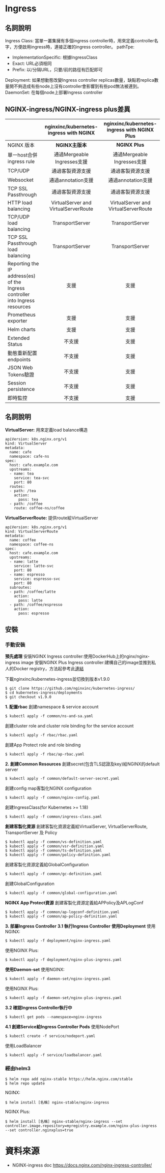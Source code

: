 # Ingress
## 名詞說明
Ingress Class: 當單一叢集擁有多個ingress controller時，用來定義controller名字，方便啟用ingress時，連接正確的ingress controller。
pathTpe: 
* ImplementationSpecific: 根據IngressClass
* Exact: URL必須相同
* Prefix: 以/分隔URL，只要/前的路徑有匹配即可

Deployment: 如果想動態改變Ingress controller replicas數量，缺點若replica數量開不夠造成有些node上沒有controller會影響到有些pod無法被連到。
DaemonSet: 在每個node上部署Ingress controller

## NGINX-ingress/NGINX-ingress plus差異

|                                                                               | nginxinc/kubernetes-ingress with NGINX | nginxinc/kubernetes-ingress with NGINX Plus |
| ----------------------------------------------------------------------------- |:--------------------------------------:|:-------------------------------------------:|
| NGINX 版本                                                                    |              **NGINX主版本**               |                 **NGINX Plus**                  |
| 單一host合併ingress rule                                                      |      通過Mergeable Ingresses支援       |         通過Mergeable Ingresses支援         |
| TCP/UDP                                                                       |            通過客製資源支援            |              通過客製資源支援               |
| Websocket                                                                     |           通過annotation支援           |             通過annotation支援              |
| TCP SSL Passthrough                                                           |            通過客製資源支援            |              通過客製資源支援               |
| HTTP load balancing                                                           |  VirtualServer and VirtualServerRoute  |    VirtualServer and VirtualServerRoute     |
| TCP/UDP load balancing                                                        |            TransportServer             |               TransportServer               |
| TCP SSL Passthrough load balancing                                            |            TransportServer             |               TransportServer               |
| Reporting the IP address(es) of the Ingress controller into Ingress resources |                  支援                  |                    支援                     |
| Prometheus exporter                                                           |                  支援                  |                    支援                     |
| Helm charts                                                                   |                  支援                  |                    支援                     |
| Extended Status                                                               |                 不支援                 |                    支援                     |
| 動態重新配置endpoints                                                         |                 不支援                 |                    支援                     |
| JSON Web Tokens驗證                                                           |                 不支援                 |                    支援                     |
| Session persistence                                                           |                 不支援                 |                    支援                     | 
| 即時監控                                                                      |                 不支援                 |                    支援                     |
## 名詞說明
**VirtualServer:** 用來定義load balance構造
```
apiVersion: k8s.nginx.org/v1
kind: VirtualServer
metadata:
  name: cafe
  namespace: cafe-ns
spec:
  host: cafe.example.com
  upstreams:
  - name: tea
    service: tea-svc
    port: 80
  routes:
  - path: /tea
    action:
      pass: tea
  - path: /coffee
    route: coffee-ns/coffee
```
**VirtualServerRoute:** 提供route給VirtualServer
```
apiVersion: k8s.nginx.org/v1
kind: VirtualServerRoute
metadata:
  name: coffee
  namespace: coffee-ns
spec:
  host: cafe.example.com
  upstreams:
  - name: latte
    service: latte-svc
    port: 80
  - name: espresso
    service: espresso-svc
    port: 80
  subroutes:
  - path: /coffee/latte
    action:
      pass: latte
  - path: /coffee/espresso
    action:
      pass: espresso
```

## 安裝
### 手動安裝
**預先處理**
安裝NGINX Ingress controller:使用DockerHub上的nginx/nginx-ingress image
安裝NGINX Plus Ingress controller:建構自己的image並推到私人的Docker registry，方法起參考此[連結](https://docs.nginx.com/nginx-ingress-controller/installation/building-ingress-controller-image/)

下載nginxinc/kubernetes-ingress並切換到版本v1.9.0
```
$ git clone https://github.com/nginxinc/kubernetes-ingress/
$ cd kubernetes-ingress/deployments
$ git checkout v1.9.0
```
**1. 配置rbac**
創建namespace & service account
```
$ kubectl apply -f common/ns-and-sa.yaml
```
創建cluster role and cluster role binding for the service account
```
$ kubectl apply -f rbac/rbac.yaml
```
創建App Protect role and role binding
```
$ kubectl apply -f rbac/ap-rbac.yaml
```
**2. 創建Common Resources**
創建secret(包含TLS認證及key)給NGINX的default server
```
$ kubectl apply -f common/default-server-secret.yaml
```
創建config map客製化NGINX configuration
```
$ kubectl apply -f common/nginx-config.yaml
```
創建IngressClass(for Kubernetes >= 1.18)
```
$ kubectl apply -f common/ingress-class.yaml
```
**創建客製化資源**
創建客製化資源定義給VirtualServer, VirtualServerRoute, TransportServer 及 Policy
```
$ kubectl apply -f common/vs-definition.yaml
$ kubectl apply -f common/vsr-definition.yaml
$ kubectl apply -f common/ts-definition.yaml
$ kubectl apply -f common/policy-definition.yaml
```
創建客製化資源定義給GlobalConfiguration
```
$ kubectl apply -f common/gc-definition.yaml
```
創建GlobalConfiguration
```
$ kubectl apply -f common/global-configuration.yaml
```
**NGINX App Protect資源**
創建客製化資源定義給APPolicy及APLogConf
```
$ kubectl apply -f common/ap-logconf-definition.yaml 
$ kubectl apply -f common/ap-policy-definition.yaml 
```
**3. 部屬Ingress Controller**
**3.1 執行Ingress Controller**
**使用Deployment**
使用NGINX:
```
$ kubectl apply -f deployment/nginx-ingress.yaml
```
使用NGINX Plus:
```
$ kubectl apply -f deployment/nginx-plus-ingress.yaml
```
**使用Daemon-set**
使用NGINX:
```
$ kubectl apply -f daemon-set/nginx-ingress.yaml
```
使用NGINX Plus:
```
$ kubectl apply -f daemon-set/nginx-plus-ingress.yaml
```
**3.2 確認Ingress Controller執行中**
```
$ kubectl get pods --namespace=nginx-ingress
```
**4.1 創建Service給Ingress Controller Pods**
使用NodePort
```
$ kubectl create -f service/nodeport.yaml
```
使用LoadBalancer
```
$ kubectl apply -f service/loadbalancer.yaml
```

### 經由helm3
```
$ helm repo add nginx-stable https://helm.nginx.com/stable
$ helm repo update
```
NGINX:
```
$ helm install [名稱] nginx-stable/nginx-ingress
```
NGINX Plus:
```
$ helm install [名稱] nginx-stable/nginx-ingress --set controller.image.repository=myregistry.example.com/nginx-plus-ingress --set controller.nginxplus=true
```


# 資料來源
* NGINX-ingress doc 
https://docs.nginx.com/nginx-ingress-controller/
